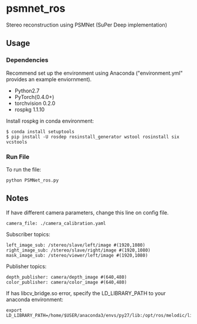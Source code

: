 # psmnet_ros
Stereo reconstruction using PSMNet (SuPer Deep implementation)

## Usage

### Dependencies
Recommend set up the environment using Anaconda ("environment.yml" provides an example enviornment).

- Python2.7
- PyTorch(0.4.0+)
- torchvision 0.2.0 
- rospkg 1.1.10

Install rospkg in conda environment:
```
$ conda install setuptools
$ pip install -U rosdep rosinstall_generator wstool rosinstall six vcstools
```

### Run File
To run the file:
```
python PSMNet_ros.py
```

## Notes
If have different camera parameters, change this line on config file.
```
camera_file: ./camera_calibration.yaml
```
Subscriber topics:
```
left_image_sub: /stereo/slave/left/image #(1920,1080)
right_image_sub: /stereo/slave/right/image #(1920,1080)
mask_image_sub: /stereo/viewer/left/image #(1920,1080)
```
Publisher topics:
```
depth_publisher: camera/depth_image #(640,480)
color_publisher: camera/color_image #(640,480)
```

If has libcv_bridge.so error, specify the LD_LIBRARY_PATH to your anaconda environment:
```
export LD_LIBRARY_PATH=/home/$USER/anaconda3/envs/py27/lib:/opt/ros/melodic/lib
```
